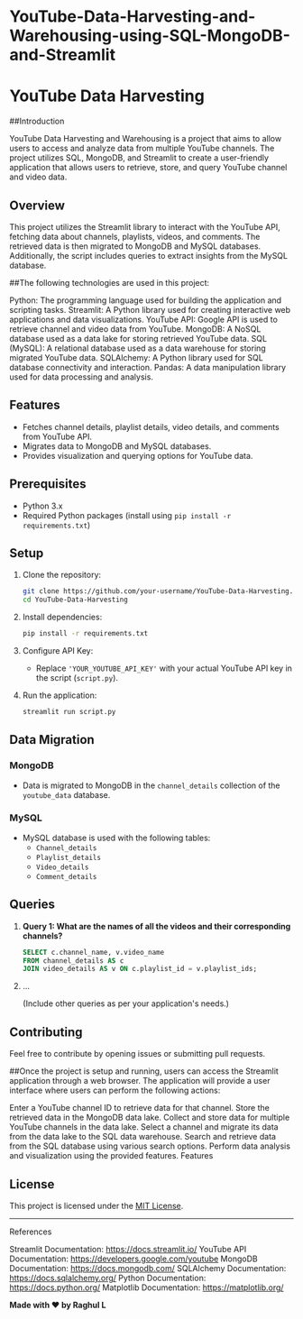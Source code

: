 # YouTube-Data-Harvesting-and-Warehousing-using-SQL-MongoDB-and-Streamlit

# YouTube Data Harvesting


##Introduction

YouTube Data Harvesting and Warehousing is a project that aims to allow users to access and analyze data from multiple YouTube channels. The project utilizes SQL, MongoDB, and Streamlit to create a user-friendly application that allows users to retrieve, store, and query YouTube channel and video data.

## Overview

This project utilizes the Streamlit library to interact with the YouTube API, fetching data about channels, playlists, videos, and comments. The retrieved data is then migrated to MongoDB and MySQL databases. Additionally, the script includes queries to extract insights from the MySQL database.

##The following technologies are used in this project:

Python: The programming language used for building the application and scripting tasks.
Streamlit: A Python library used for creating interactive web applications and data visualizations.
YouTube API: Google API is used to retrieve channel and video data from YouTube.
MongoDB: A NoSQL database used as a data lake for storing retrieved YouTube data.
SQL (MySQL): A relational database used as a data warehouse for storing migrated YouTube data.
SQLAlchemy: A Python library used for SQL database connectivity and interaction.
Pandas: A data manipulation library used for data processing and analysis.

## Features

- Fetches channel details, playlist details, video details, and comments from YouTube API.
- Migrates data to MongoDB and MySQL databases.
- Provides visualization and querying options for YouTube data.

## Prerequisites

- Python 3.x
- Required Python packages (install using `pip install -r requirements.txt`)

## Setup

1. Clone the repository:

    ```bash
    git clone https://github.com/your-username/YouTube-Data-Harvesting.git
    cd YouTube-Data-Harvesting
    ```

2. Install dependencies:

    ```bash
    pip install -r requirements.txt
    ```

3. Configure API Key:

    - Replace `'YOUR_YOUTUBE_API_KEY'` with your actual YouTube API key in the script (`script.py`).

4. Run the application:

    ```bash
    streamlit run script.py
    ```

## Data Migration

### MongoDB

- Data is migrated to MongoDB in the `channel_details` collection of the `youtube_data` database.

### MySQL

- MySQL database is used with the following tables:
    - `Channel_details`
    - `Playlist_details`
    - `Video_details`
    - `Comment_details`

## Queries

1. **Query 1: What are the names of all the videos and their corresponding channels?**

    ```sql
    SELECT c.channel_name, v.video_name
    FROM channel_details AS c
    JOIN video_details AS v ON c.playlist_id = v.playlist_ids;
    ```

2. ...

   (Include other queries as per your application's needs.)

## Contributing

Feel free to contribute by opening issues or submitting pull requests.

##Once the project is setup and running, users can access the Streamlit application through a web browser. The application will provide a user interface where users can perform the following actions:

Enter a YouTube channel ID to retrieve data for that channel.
Store the retrieved data in the MongoDB data lake.
Collect and store data for multiple YouTube channels in the data lake.
Select a channel and migrate its data from the data lake to the SQL data warehouse.
Search and retrieve data from the SQL database using various search options.
Perform data analysis and visualization using the provided features.
Features

## License

This project is licensed under the [MIT License](LICENSE).

---

References

Streamlit Documentation: https://docs.streamlit.io/
YouTube API Documentation: https://developers.google.com/youtube
MongoDB Documentation: https://docs.mongodb.com/
SQLAlchemy Documentation: https://docs.sqlalchemy.org/
Python Documentation: https://docs.python.org/
Matplotlib Documentation: https://matplotlib.org/

**Made with ❤️ by Raghul L**

